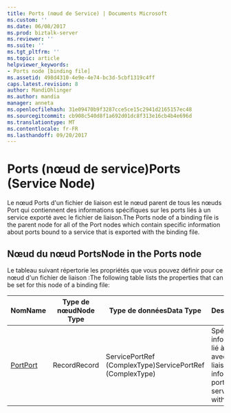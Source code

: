 ```yaml
---
title: Ports (nœud de Service) | Documents Microsoft
ms.custom: ''
ms.date: 06/08/2017
ms.prod: biztalk-server
ms.reviewer: ''
ms.suite: ''
ms.tgt_pltfrm: ''
ms.topic: article
helpviewer_keywords:
- Ports node [binding file]
ms.assetid: 498d4310-4e9e-4e74-bc3d-5cbf1319c4ff
caps.latest.revision: 8
author: MandiOhlinger
ms.author: mandia
manager: anneta
ms.openlocfilehash: 31e09470b9f3287cce5ce15c2941d2165157ec48
ms.sourcegitcommit: cb908c540d8f1a692d01dc8f313e16cb4b4e696d
ms.translationtype: MT
ms.contentlocale: fr-FR
ms.lasthandoff: 09/20/2017
---
```

# <a name="ports-service-node"></a><span data-ttu-id="676fa-102">Ports (nœud de service)</span><span class="sxs-lookup"><span data-stu-id="676fa-102">Ports (Service Node)</span></span>
<span data-ttu-id="676fa-103">Le nœud Ports d'un fichier de liaison est le nœud parent de tous les nœuds Port qui contiennent des informations spécifiques sur les ports liés à un service exporté avec le fichier de liaison.</span><span class="sxs-lookup"><span data-stu-id="676fa-103">The Ports node of a binding file is the parent node for all of the Port nodes which contain specific information about ports bound to a service that is exported with the binding file.</span></span>  
  
## <a name="node-in-the-ports-node"></a><span data-ttu-id="676fa-104">Nœud du nœud Ports</span><span class="sxs-lookup"><span data-stu-id="676fa-104">Node in the Ports node</span></span>  
 <span data-ttu-id="676fa-105">Le tableau suivant répertorie les propriétés que vous pouvez définir pour ce nœud d'un fichier de liaison :</span><span class="sxs-lookup"><span data-stu-id="676fa-105">The following table lists the properties that can be set for this node of a binding file:</span></span>  
  
|<span data-ttu-id="676fa-106">**Nom**</span><span class="sxs-lookup"><span data-stu-id="676fa-106">**Name**</span></span>|<span data-ttu-id="676fa-107">**Type de nœud**</span><span class="sxs-lookup"><span data-stu-id="676fa-107">**Node Type**</span></span>|<span data-ttu-id="676fa-108">**Type de données**</span><span class="sxs-lookup"><span data-stu-id="676fa-108">**Data Type**</span></span>|<span data-ttu-id="676fa-109">**Description**</span><span class="sxs-lookup"><span data-stu-id="676fa-109">**Description**</span></span>|<span data-ttu-id="676fa-110">**Restrictions**</span><span class="sxs-lookup"><span data-stu-id="676fa-110">**Restrictions**</span></span>|<span data-ttu-id="676fa-111">**Commentaires**</span><span class="sxs-lookup"><span data-stu-id="676fa-111">**Comments**</span></span>|  
|--------------|-------------------|-------------------|---------------------|----------------------|------------------|  
|[<span data-ttu-id="676fa-112">Port</span><span class="sxs-lookup"><span data-stu-id="676fa-112">Port</span></span>](../core/port-ports-node.md)|<span data-ttu-id="676fa-113">Record</span><span class="sxs-lookup"><span data-stu-id="676fa-113">Record</span></span>|<span data-ttu-id="676fa-114">ServicePortRef (ComplexType)</span><span class="sxs-lookup"><span data-stu-id="676fa-114">ServicePortRef (ComplexType)</span></span>|<span data-ttu-id="676fa-115">Spécifie des informations sur un port lié à un service exporté avec le fichier de liaison.</span><span class="sxs-lookup"><span data-stu-id="676fa-115">Specifies information about a port that is bound to a service that is exported with the binding file.</span></span>|<span data-ttu-id="676fa-116">Facultatif</span><span class="sxs-lookup"><span data-stu-id="676fa-116">Not required</span></span>|<span data-ttu-id="676fa-117">Valeur par défaut : Aucun</span><span class="sxs-lookup"><span data-stu-id="676fa-117">Default value: none</span></span>|